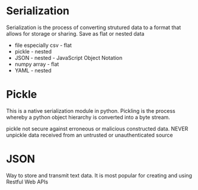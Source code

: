 # Serialization

Serialization is the process of converting strutured data to a format that allows for storage or sharing. Save as flat or nested data

- file especially csv - flat
- pickle - nested
- JSON - nested - JavaScript Object Notation
- numpy array - flat
- YAML - nested


# Pickle
This is a native serialization module in python. Pickling is the process whereby a python object hierarchy is converted into a byte stream. 

pickle not secure against erroneous or malicious constructed data. NEVER unpickle data received from an untrusted or unauthenticated source

# JSON
Way to store and transmit text data. It is most popular for creating and using Restful Web APIs